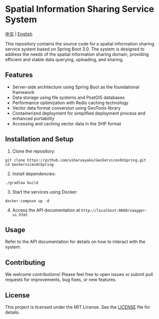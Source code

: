 # Spatial Information Sharing Service System

[中文](README.md) | [English](README_en.md)  

This repository contains the source code for a spatial information sharing service system based on Spring Boot 3.0. The system is designed to address the needs of the spatial information sharing domain, providing efficient and stable data querying, uploading, and sharing.

## Features

- Server-side architecture using Spring Boot as the foundational framework
- Data storage using file systems and PostGIS databases
- Performance optimization with Redis caching technology
- Vector data format conversion using GeoTools library
- Containerized deployment for simplified deployment process and enhanced portability
- Accessing and caching vector data in the SHP format

## Installation and Setup

1. Clone the repository:
```
git clone https://github.com/uiharuayako/GeoServicesOnSpring.git
cd GeoServicesOnSpring
```
2. Install dependencies:
```
./gradlew build
```
3. Start the services using Docker:
```
docker-compose up -d
```
4. Access the API documentation at `http://localhost:8080/swagger-ui.html`

## Usage

Refer to the API documentation for details on how to interact with the system.

## Contributing

We welcome contributions! Please feel free to open issues or submit pull requests for improvements, bug fixes, or new features.

## License

This project is licensed under the MIT License. See the [LICENSE](LICENSE) file for details.